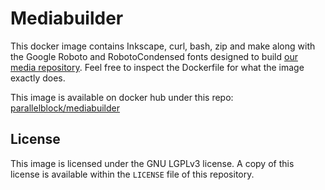 # Mediabuilder

This docker image contains Inkscape, curl, bash, zip and make along with the
Google Roboto and RobotoCondensed fonts designed to build [our media
repository](https://github.com/parallelblock/media). Feel free to inspect the
Dockerfile for what the image exactly does.

This image is available on docker hub under this repo:
[parallelblock/mediabuilder](https://hub.docker.com/parallelblock/mediabuilder)

## License

This image is licensed under the GNU LGPLv3 license. A copy of this license is
available within the `LICENSE` file of this repository.
